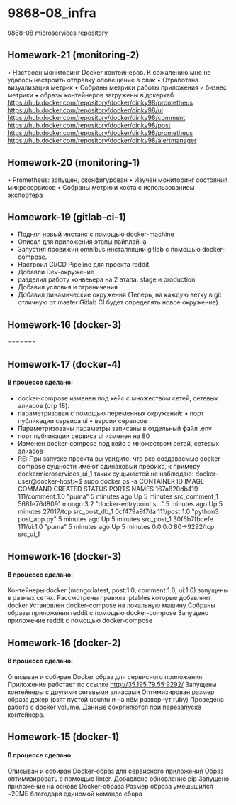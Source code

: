 # 9868-08_infra
9868-08 microservices repository


## Homework-21 (monitoring-2)

• Настроен мониторинг Docker контейнеров. К сожалению мне не удалось настроить отправку оповещение в слак
• Отработана визуализация метрик
• Собраны метрики работы приложения и бизнес метрики
• образы контейнеров загружены в докерхаб
https://hub.docker.com/repository/docker/dinky98/prometheus
https://hub.docker.com/repository/docker/dinky98/ui
https://hub.docker.com/repository/docker/dinky98/comment
https://hub.docker.com/repository/docker/dinky98/post
https://hub.docker.com/repository/docker/dinky98/prometheus
https://hub.docker.com/repository/docker/dinky98/alertmanager



## Homework-20 (monitoring-1)

•  Prometheus: запущен, сконфигурован
• Изучен мониторинг состояния микросервисов
• Собраны метрики хоста с использованием экспортера


## Homework-19 (gitlab-ci-1)

- Поднял новый инстанс с помощью docker-machine
- Описал для приложения этапы пайплайна
- Запустил провижин omnibus инсталляции gitlab с помощью docker-compose.
- Настроил CI/CD Pipeline для проекта reddit
- Добавли Dev-окружение
- разделил работу конвеьера на 2 этапа: stage и production
- Добавил условия и ограничения
- Добавил динамические окружения (Теперь, на каждую ветку в git отличную от master Gitlab CI будет определять новое окружение).



## Homework-16 (docker-3)
=======
## Homework-17 (docker-4)
#### В процессе сделано:
- docker-compose изменен под кейс с множеством сетей, сетевых алиасов (стр 18).
- параметризован с помощью переменных окружений:
• порт публикации сервиса ui
• версии сервисов
- Параметризованы параметры записаны в отдельный файл .env
- порт публикации сервиса ui изменен на 80
- Изменен docker-compose под кейс с множеством сетей, сетевых алиасов
- RE: При запуске проекта вы увидите, что все создаваемые docker-compose сущности имеют одинаковый префикс, к примеру dockermicroservices_ui_1
таких сущьностей не наблюдаю:
docker-user@docker-host:~$ sudo docker ps -a
CONTAINER ID        IMAGE               COMMAND                  CREATED             STATUS              PORTS                  NAMES
167a820db419        111/comment:1.0     "puma"                   5 minutes ago       Up 5 minutes                               src_comment_1
5661e76d8091        mongo:3.2           "docker-entrypoint.s…"   5 minutes ago       Up 5 minutes        27017/tcp              src_post_db_1
0cf479a9f7da        111/post:1.0        "python3 post_app.py"    5 minutes ago       Up 5 minutes                               src_post_1
30f6b7fbcefe        111/ui:1.0          "puma"                   5 minutes ago       Up 5 minutes        0.0.0.0:80->9292/tcp   src_ui_1




## Homework-16 (docker-3)
#### В процессе сделано:
Контейнеры docker (mongo:latest, post:1.0, comment:1.0, ui:1.0) запущены в разных сетях.
Рассмотрены правила iptables которые добавляет docker
Установлен docker-compose на локальную машину
Собраны образы приложения reddit с помощью docker-compose
Запущено приложение reddit с помощью docker-compose



## Homework-16 (docker-2)
#### В процессе сделано:
Описыван и собиран Docker образ для сервисного приложения.
Приложение работает по ссылке http://35.195.79.55:9292/
Запущены контейнеры с другими сетевыми алиасами
Оптимизирован размер образа докер (взят пустой ubuntu и на нём развернут ruby)
Проведена работа с docker volume. Данные сохряняются при перезапуске контейнера.


## Homework-15 (docker-1)
#### В процессе сделано:
Описыван и собиран Docker-образ для сервисного приложения
Образ оптимизировать с помощью linter. Добавлено обновление pip
Запущено приложение на основе Docker-образа
Размер образа умешьшился ~20МБ благодаря единомой команде сбора

